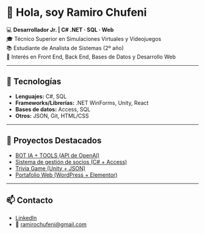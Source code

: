 # 👋 Hola, soy Ramiro Chufeni

💻 **Desarrollador Jr. | C# .NET · SQL · Web**  
🎓 Técnico Superior en Simulaciones Virtuales y Videojuegos  
📚 Estudiante de Analista de Sistemas (2º año)  
🚀 Interés en Front End, Back End, Bases de Datos y Desarrollo Web  

---

## 🔧 Tecnologías

- **Lenguajes:** C#, SQL  
- **Frameworks/Librerías:** .NET WinForms, Unity, React 
- **Bases de datos:** Access, SQL  
- **Otros:** JSON, Git, HTML/CSS  

---

## 📂 Proyectos Destacados
- [BOT IA + TOOLS (API de OpenAI)](https://github.com/ramirochufeni/proyecto-ia)
- [Sistema de gestión de socios (C# + Access)](https://github.com/ramirochufeni/Sistema-Gestion-Socios)  
- [Trivia Game (Unity + JSON)](https://github.com/ramirochufeni/Sale-Trivia)  
- [Portafolio Web (WordPress + Elementor)](https://github.com/ramirochufeni/Sitio-WordPress-Elementor)  

---

## 📫 Contacto
- [LinkedIn](https://www.linkedin.com/in/ramiro-chufeni/?trk=opento_sprofile_details)  
- 📧 ramirochufeni@gmail.com
